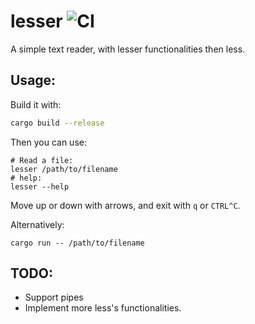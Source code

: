 # lesser ![CI](https://github.com/FedericoPonzi/lesser/workflows/CI/badge.svg)
A simple text reader, with lesser functionalities then less.

## Usage:
Build it with:
```bash
cargo build --release
```
Then you can use:
```
# Read a file:
lesser /path/to/filename
# help:
lesser --help
```
Move up or down with arrows, and exit with `q` or `CTRL^C`.

Alternatively:
```
cargo run -- /path/to/filename 
```

## TODO:
* Support pipes
* Implement more less's functionalities.
